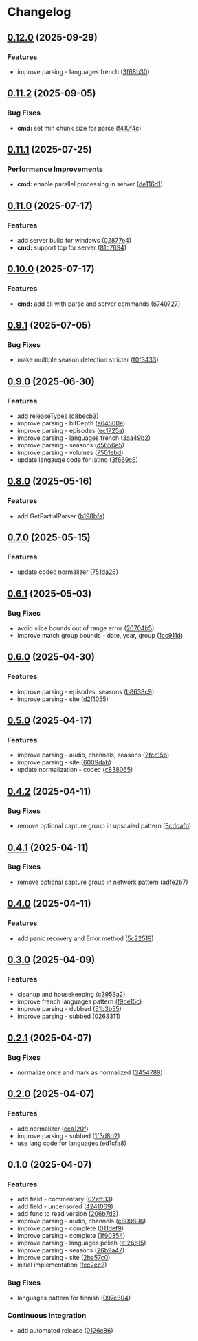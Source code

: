 # Changelog

## [0.12.0](https://github.com/MunifTanjim/go-ptt/compare/v0.11.2...v0.12.0) (2025-09-29)


### Features

* improve parsing - languages french ([3f68b30](https://github.com/MunifTanjim/go-ptt/commit/3f68b300ea20059aed94f712c868066c608f4313))

## [0.11.2](https://github.com/MunifTanjim/go-ptt/compare/v0.11.1...v0.11.2) (2025-09-05)


### Bug Fixes

* **cmd:** set min chunk size for parse ([f410f4c](https://github.com/MunifTanjim/go-ptt/commit/f410f4cca6d7de321081cc066415830cdabec290))

## [0.11.1](https://github.com/MunifTanjim/go-ptt/compare/v0.11.0...v0.11.1) (2025-07-25)


### Performance Improvements

* **cmd:** enable parallel processing in server ([de116d1](https://github.com/MunifTanjim/go-ptt/commit/de116d13f6ed1af1642c4c0b3a57510b863c865b))

## [0.11.0](https://github.com/MunifTanjim/go-ptt/compare/v0.10.0...v0.11.0) (2025-07-17)


### Features

* add server build for windows ([02877e4](https://github.com/MunifTanjim/go-ptt/commit/02877e43bfbfe75ec8250a17a39574e6652555f3))
* **cmd:** support tcp for server ([81c7694](https://github.com/MunifTanjim/go-ptt/commit/81c76947e817a4722f74c8ae8ab393b1240c27b9))

## [0.10.0](https://github.com/MunifTanjim/go-ptt/compare/v0.9.1...v0.10.0) (2025-07-17)


### Features

* **cmd:** add cli with parse and server commands ([6740727](https://github.com/MunifTanjim/go-ptt/commit/6740727a2a519ab1f80a0365b76099054b4db3eb))

## [0.9.1](https://github.com/MunifTanjim/go-ptt/compare/v0.9.0...v0.9.1) (2025-07-05)


### Bug Fixes

* make multiple season detection stricter ([f0f3433](https://github.com/MunifTanjim/go-ptt/commit/f0f3433fb033071d7e24b9504146419f8b1fe9da))

## [0.9.0](https://github.com/MunifTanjim/go-ptt/compare/v0.8.0...v0.9.0) (2025-06-30)


### Features

* add releaseTypes ([c8becb3](https://github.com/MunifTanjim/go-ptt/commit/c8becb356dbe6a7eff9072ae2da380af1ff8135c))
* improve parsing - bitDepth ([a64500e](https://github.com/MunifTanjim/go-ptt/commit/a64500ecf74d9078af3fe2f89856074a9556c5e4))
* improve parsing - episodes ([ec1725a](https://github.com/MunifTanjim/go-ptt/commit/ec1725a97d7903376edab6c675adcd0389e6374b))
* improve parsing - languages french ([3aa49b2](https://github.com/MunifTanjim/go-ptt/commit/3aa49b2777ed62f1630a6799245bfaaf54550195))
* improve parsing - seasons ([d5656e5](https://github.com/MunifTanjim/go-ptt/commit/d5656e580eafc248782266b971ef8a7bedb0dba3))
* improve parsing - volumes ([7501ebd](https://github.com/MunifTanjim/go-ptt/commit/7501ebd3a1eebfbb6f2aa426201ac6a4ee98a298))
* update langauge code for latino ([3f669c6](https://github.com/MunifTanjim/go-ptt/commit/3f669c66a0e6b24bd26c435b964b6d2a40e8cdd5))

## [0.8.0](https://github.com/MunifTanjim/go-ptt/compare/v0.7.0...v0.8.0) (2025-05-16)


### Features

* add GetPartialParser ([b198bfa](https://github.com/MunifTanjim/go-ptt/commit/b198bfa6ae2040a6d08626b84c6e72c3dcfc5ea2))

## [0.7.0](https://github.com/MunifTanjim/go-ptt/compare/v0.6.1...v0.7.0) (2025-05-15)


### Features

* update codec normalizer ([751da26](https://github.com/MunifTanjim/go-ptt/commit/751da2659a393055c65604fb4a999885e9fa97ed))

## [0.6.1](https://github.com/MunifTanjim/go-ptt/compare/v0.6.0...v0.6.1) (2025-05-03)


### Bug Fixes

* avoid slice bounds out of range error ([26704b5](https://github.com/MunifTanjim/go-ptt/commit/26704b515f3a73e241ea1c21bbcb629d9aff73e2))
* improve match group bounds - date, year, group ([1cc911d](https://github.com/MunifTanjim/go-ptt/commit/1cc911d59bd4d3c4ad984d62c9daf8373b98fbb4))

## [0.6.0](https://github.com/MunifTanjim/go-ptt/compare/v0.5.0...v0.6.0) (2025-04-30)


### Features

* improve parsing - episodes, seasons ([b8638c9](https://github.com/MunifTanjim/go-ptt/commit/b8638c9a072f09ff1e5df8e764fa533513b3e4c6))
* improve parsing - site ([d2f1055](https://github.com/MunifTanjim/go-ptt/commit/d2f1055c9cf19a8a119cf3abe26c39f310d63cce))

## [0.5.0](https://github.com/MunifTanjim/go-ptt/compare/v0.4.2...v0.5.0) (2025-04-17)


### Features

* improve parsing - audio, channels, seasons ([2fcc15b](https://github.com/MunifTanjim/go-ptt/commit/2fcc15b76bdf22580b282ac71df2f697351bb05c))
* improve parsing - site ([6009dab](https://github.com/MunifTanjim/go-ptt/commit/6009dab6e098e93c589b8b12763a7aa98a1ec8b8))
* update normalization - codec ([c838065](https://github.com/MunifTanjim/go-ptt/commit/c838065888f48cea74d122606b187539e5e67448))

## [0.4.2](https://github.com/MunifTanjim/go-ptt/compare/v0.4.1...v0.4.2) (2025-04-11)


### Bug Fixes

* remove optional capture group in upscaled pattern ([8cddafb](https://github.com/MunifTanjim/go-ptt/commit/8cddafbdeb0fbf4176dba2ede790f939e65fb970))

## [0.4.1](https://github.com/MunifTanjim/go-ptt/compare/v0.4.0...v0.4.1) (2025-04-11)


### Bug Fixes

* remove optional capture group in network pattern ([adfe2b7](https://github.com/MunifTanjim/go-ptt/commit/adfe2b7058057b9665c0f73604fb9358bde13df0))

## [0.4.0](https://github.com/MunifTanjim/go-ptt/compare/v0.3.0...v0.4.0) (2025-04-11)


### Features

* add panic recovery and Error method ([5c22519](https://github.com/MunifTanjim/go-ptt/commit/5c22519979a1fa819e7bf66c52531a7ca5435984))

## [0.3.0](https://github.com/MunifTanjim/go-ptt/compare/v0.2.1...v0.3.0) (2025-04-09)


### Features

* cleanup and housekeeping ([c3953a2](https://github.com/MunifTanjim/go-ptt/commit/c3953a22ce71605b476b2f525ebe1358a2808d07))
* improve french languages pattern ([f9ce15c](https://github.com/MunifTanjim/go-ptt/commit/f9ce15c567bb702ecd812efc4e79b927fb51c9eb))
* improve parsing - dubbed ([51b3b55](https://github.com/MunifTanjim/go-ptt/commit/51b3b551b17e31641a7293b0f73a89274617a1ad))
* improve parsing - subbed ([0263311](https://github.com/MunifTanjim/go-ptt/commit/0263311c6bd40a3fb5f8b3be8c02c59e63d455b7))

## [0.2.1](https://github.com/MunifTanjim/go-ptt/compare/v0.2.0...v0.2.1) (2025-04-07)


### Bug Fixes

* normalize once and mark as normalized ([3454789](https://github.com/MunifTanjim/go-ptt/commit/3454789704c7acad907096f652d0b9d1f9fb41a2))

## [0.2.0](https://github.com/MunifTanjim/go-ptt/compare/v0.1.0...v0.2.0) (2025-04-07)


### Features

* add normalizer ([eea120f](https://github.com/MunifTanjim/go-ptt/commit/eea120fcbb2efef239d1d6a040e00deb3c5386b3))
* improve parsing - subbed ([1f3d8d2](https://github.com/MunifTanjim/go-ptt/commit/1f3d8d27a097fd2b1f21cdefda80b957e6b0b066))
* use lang code for languages ([ed1cfa8](https://github.com/MunifTanjim/go-ptt/commit/ed1cfa8e4895b2e53c981c66d5240f76999c5311))

## 0.1.0 (2025-04-07)


### Features

* add field - commentary ([02eff33](https://github.com/MunifTanjim/go-ptt/commit/02eff3382d64ba90332e440649cf207fb931e9a6))
* add field - uncensored ([4241069](https://github.com/MunifTanjim/go-ptt/commit/4241069b11d4853472792e2b368ad7413e7f9187))
* add func to read version ([206b7d3](https://github.com/MunifTanjim/go-ptt/commit/206b7d3f140188c93570871b3585f57f641acf47))
* improve parsing - audio, channels ([c809896](https://github.com/MunifTanjim/go-ptt/commit/c809896f9e2af1565aded480f2efc679b23f2470))
* improve parsing - complete ([011def9](https://github.com/MunifTanjim/go-ptt/commit/011def967a08d304c0b467b8fe836d62ce4926c7))
* improve parsing - complete ([1f90354](https://github.com/MunifTanjim/go-ptt/commit/1f90354e6d2a14ee73a155865a3c740b10fb8ae3))
* improve parsing - languages polish ([e126b15](https://github.com/MunifTanjim/go-ptt/commit/e126b15a5264545bf743bb76ce7750cf2025bdc7))
* improve parsing - seasons ([26b9a47](https://github.com/MunifTanjim/go-ptt/commit/26b9a478a59865473d3f81d3c968f2f1bfa2f823))
* improve parsing - site ([2ba57c0](https://github.com/MunifTanjim/go-ptt/commit/2ba57c000a877ed970e2af2be8df4cfc831eddff))
* initial implementation ([fcc2ec2](https://github.com/MunifTanjim/go-ptt/commit/fcc2ec27e76907dd724f9515aee564441369aa51))


### Bug Fixes

* languages pattern for finnish ([097c304](https://github.com/MunifTanjim/go-ptt/commit/097c304adf65b0471ea1570268174c21e96ec460))


### Continuous Integration

* add automated release ([0126c86](https://github.com/MunifTanjim/go-ptt/commit/0126c861e53f0ba72b5dda91bba06436b9350cad))
